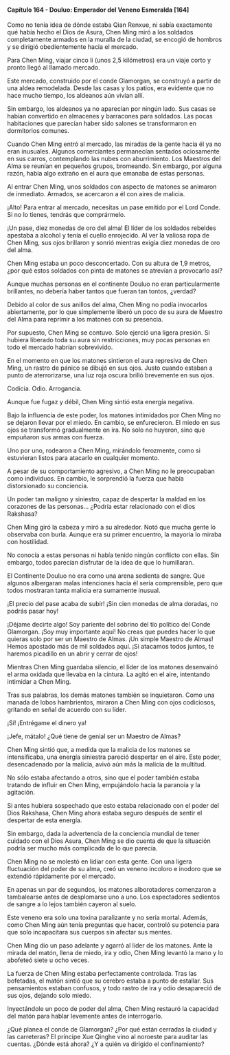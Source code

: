 
#### Capítulo 164 - Douluo: Emperador del Veneno Esmeralda [164]

Como no tenía idea de dónde estaba Qian Renxue, ni sabía exactamente qué había hecho el Dios de Asura, Chen Ming miró a los soldados completamente armados en la muralla de la ciudad, se encogió de hombros y se dirigió obedientemente hacia el mercado.

Para Chen Ming, viajar cinco li (unos 2,5 kilómetros) era un viaje corto y pronto llegó al llamado mercado.

Este mercado, construido por el conde Glamorgan, se construyó a partir de una aldea remodelada. Desde las casas y los patios, era evidente que no hace mucho tiempo, los aldeanos aún vivían allí.

Sin embargo, los aldeanos ya no aparecían por ningún lado. Sus casas se habían convertido en almacenes y barracones para soldados. Las pocas habitaciones que parecían haber sido salones se transformaron en dormitorios comunes.

Cuando Chen Ming entró al mercado, las miradas de la gente hacia él ya no eran inusuales. Algunos comerciantes permanecían sentados ociosamente en sus carros, contemplando las nubes con aburrimiento. Los Maestros del Alma se reunían en pequeños grupos, bromeando. Sin embargo, por alguna razón, había algo extraño en el aura que emanaba de estas personas.

Al entrar Chen Ming, unos soldados con aspecto de matones se animaron de inmediato. Armados, se acercaron a él con aires de malicia.

¡Alto! Para entrar al mercado, necesitas un pase emitido por el Lord Conde. Si no lo tienes, tendrás que comprármelo.

¡Un pase, diez monedas de oro del alma! El líder de los soldados rebeldes apestaba a alcohol y tenía el cuello enrojecido. Al ver la valiosa ropa de Chen Ming, sus ojos brillaron y sonrió mientras exigía diez monedas de oro del alma.

Chen Ming estaba un poco desconcertado. Con su altura de 1,9 metros, ¿por qué estos soldados con pinta de matones se atrevían a provocarlo así?

Aunque muchas personas en el continente Douluo no eran particularmente brillantes, no debería haber tantos que fueran tan tontos, ¿verdad?

Debido al color de sus anillos del alma, Chen Ming no podía invocarlos abiertamente, por lo que simplemente liberó un poco de su aura de Maestro del Alma para reprimir a los matones con su presencia.

Por supuesto, Chen Ming se contuvo. Solo ejerció una ligera presión. Si hubiera liberado toda su aura sin restricciones, muy pocas personas en todo el mercado habrían sobrevivido.

En el momento en que los matones sintieron el aura represiva de Chen Ming, un rastro de pánico se dibujó en sus ojos. Justo cuando estaban a punto de aterrorizarse, una luz roja oscura brilló brevemente en sus ojos.

Codicia. Odio. Arrogancia.

Aunque fue fugaz y débil, Chen Ming sintió esta energía negativa.

Bajo la influencia de este poder, los matones intimidados por Chen Ming no se dejaron llevar por el miedo. En cambio, se enfurecieron. El miedo en sus ojos se transformó gradualmente en ira. No solo no huyeron, sino que empuñaron sus armas con fuerza.

Uno por uno, rodearon a Chen Ming, mirándolo ferozmente, como si estuvieran listos para atacarlo en cualquier momento.

A pesar de su comportamiento agresivo, a Chen Ming no le preocupaban como individuos. En cambio, le sorprendió la fuerza que había distorsionado su conciencia.

Un poder tan maligno y siniestro, capaz de despertar la maldad en los corazones de las personas... ¿Podría estar relacionado con el dios Rakshasa?

Chen Ming giró la cabeza y miró a su alrededor. Notó que mucha gente lo observaba con burla. Aunque era su primer encuentro, la mayoría lo miraba con hostilidad.

No conocía a estas personas ni había tenido ningún conflicto con ellas. Sin embargo, todos parecían disfrutar de la idea de que lo humillaran.

El Continente Douluo no era como una arena sedienta de sangre. Que algunos albergaran malas intenciones hacia él sería comprensible, pero que todos mostraran tanta malicia era sumamente inusual.

¡El precio del pase acaba de subir! ¡Sin cien monedas de alma doradas, no podrás pasar hoy!

¡Déjame decirte algo! Soy pariente del sobrino del tío político del Conde Glamorgan. ¡Soy muy importante aquí! No creas que puedes hacer lo que quieras solo por ser un Maestro de Almas. ¡Un simple Maestro de Almas! Hemos apostado más de mil soldados aquí. ¡Si atacamos todos juntos, te haremos picadillo en un abrir y cerrar de ojos!

Mientras Chen Ming guardaba silencio, el líder de los matones desenvainó el arma oxidada que llevaba en la cintura. La agitó en el aire, intentando intimidar a Chen Ming.

Tras sus palabras, los demás matones también se inquietaron. Como una manada de lobos hambrientos, miraron a Chen Ming con ojos codiciosos, gritando en señal de acuerdo con su líder.

¡Sí! ¡Entrégame el dinero ya!

¡Jefe, mátalo! ¿Qué tiene de genial ser un Maestro de Almas?

Chen Ming sintió que, a medida que la malicia de los matones se intensificaba, una energía siniestra pareció despertar en el aire. Este poder, desencadenado por la malicia, avivó aún más la malicia de la multitud.

No sólo estaba afectando a otros, sino que el poder también estaba tratando de influir en Chen Ming, empujándolo hacia la paranoia y la agitación.

Si antes hubiera sospechado que esto estaba relacionado con el poder del Dios Rakshasa, Chen Ming ahora estaba seguro después de sentir el despertar de esta energía.

Sin embargo, dada la advertencia de la conciencia mundial de tener cuidado con el Dios Asura, Chen Ming se dio cuenta de que la situación podría ser mucho más complicada de lo que parecía.

Chen Ming no se molestó en lidiar con esta gente. Con una ligera fluctuación del poder de su alma, creó un veneno incoloro e inodoro que se extendió rápidamente por el mercado.

En apenas un par de segundos, los matones alborotadores comenzaron a tambalearse antes de desplomarse uno a uno. Los espectadores sedientos de sangre a lo lejos también cayeron al suelo.

Este veneno era solo una toxina paralizante y no sería mortal. Además, como Chen Ming aún tenía preguntas que hacer, controló su potencia para que solo incapacitara sus cuerpos sin afectar sus mentes.

Chen Ming dio un paso adelante y agarró al líder de los matones. Ante la mirada del matón, llena de miedo, ira y odio, Chen Ming levantó la mano y lo abofeteó siete u ocho veces.

La fuerza de Chen Ming estaba perfectamente controlada. Tras las bofetadas, el matón sintió que su cerebro estaba a punto de estallar. Sus pensamientos estaban confusos, y todo rastro de ira y odio desapareció de sus ojos, dejando solo miedo.

Inyectándole un poco de poder del alma, Chen Ming restauró la capacidad del matón para hablar levemente antes de interrogarlo.

¿Qué planea el conde de Glamorgan? ¿Por qué están cerradas la ciudad y las carreteras? El príncipe Xue Qinghe vino al noroeste para auditar las cuentas. ¿Dónde está ahora? ¿Y a quién va dirigido el confinamiento?